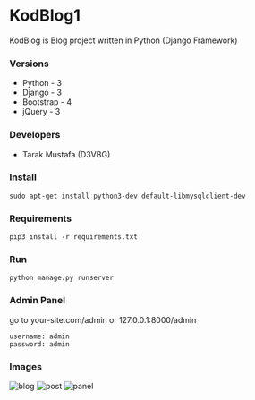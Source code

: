 # KodBlog1
KodBlog is Blog project written in Python (Django Framework)
### Versions
- Python - 3
- Django - 3
- Bootstrap - 4
- jQuery - 3
### Developers
- Tarak Mustafa (D3VBG)
### Install
```shell script
sudo apt-get install python3-dev default-libmysqlclient-dev
```
### Requirements
```shell script
pip3 install -r requirements.txt
```
### Run
```shell script
python manage.py runserver
```
### Admin Panel
go to your-site.com/admin or 127.0.0.1:8000/admin
```
username: admin
password: admin
```
### Images
![blog](img/blog.png)
![post](img/post.png)
![panel](img/panel.png)
